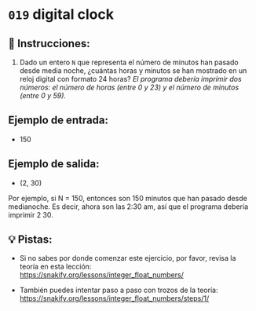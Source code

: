 # `019` digital clock

## 📝 Instrucciones:

1. Dado un entero `N` que representa el número de minutos han pasado desde media noche, ¿cuántas horas y minutos se han mostrado en un reloj digital con formato 24 horas? *El programa debería imprimir dos números: el número de horas (entre 0 y 23) y el número de minutos (entre 0 y 59).*

## Ejemplo de entrada:

+ 150

## Ejemplo de salida:

+ (2, 30)

Por ejemplo, si N = 150, entonces son 150 minutos que han pasado desde medianoche. Es decir, ahora son las 2:30 am, así que el programa debería imprimir 2 30.

## 💡 Pistas:

+ Si no sabes por donde comenzar este ejercicio, por favor, revisa la teoría en esta lección: https://snakify.org/lessons/integer_float_numbers/

+ También puedes intentar paso a paso con trozos de la teoría: https://snakify.org/lessons/integer_float_numbers/steps/1/